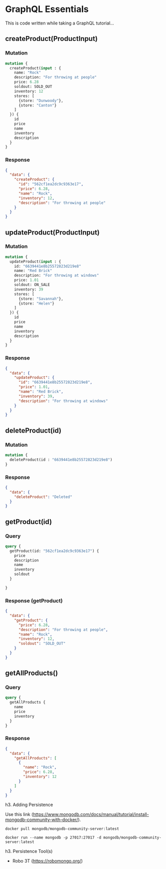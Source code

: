 # GraphQL Essentials

This is code written while taking a GraphQL tutorial...

## createProduct(ProductInput)

### Mutation

```graphql
mutation {
  createProduct(input : {
    name: "Rock"
    description: "For throwing at people"
    price: 6.28
    soldout: SOLD_OUT
    inventory: 12
    stores: [
      {store: "Dunwoody"},
      {store: "Canton"}
    ]
  }) {
    id
    price
    name
    inventory
    description
  }
}
```

### Response

```json
{
  "data": {
    "createProduct": {
      "id": "562cf1ea2dc9c9363e17",
      "price": 6.28,
      "name": "Rock",
      "inventory": 12,
      "description": "For throwing at people"
    }
  }
}
```

## updateProduct(ProductInput)

### Mutation

```graphql
mutation {
  updateProduct(input : {
    id: "6639441e8b25572823d219e8"
    name: "Red Brick"
    description: "For throwing at windows"
    price: 1.01
    soldout: ON_SALE
    inventory: 39
    stores: [
      {store: "Savannah"},
      {store: "Helen"}
    ]
  }) {
    id
    price
    name
    inventory
    description
  }
}
```

### Response

```json
{
  "data": {
    "updateProduct": {
      "id": "6639441e8b25572823d219e8",
      "price": 1.01,
      "name": "Red Brick",
      "inventory": 39,
      "description": "For throwing at windows"
    }
  }
}
```

## deleteProduct(id)

### Mutation

```graphql
mutation {
  deleteProduct(id : "6639441e8b25572823d219e8")
}
```

### Response

```json
{
  "data": {
    "deleteProduct": "Deleted"
  }
}
```

## getProduct(id)

### Query

```graphql
query {
  getProduct(id: "562cf1ea2dc9c9363e17") {
    price
    description
    name
    inventory
    soldout
  }

}
```

### Response (getProduct)

```json
{
  "data": {
    "getProduct": {
      "price": 6.28,
      "description": "For throwing at people",
      "name": "Rock",
      "inventory": 12,
      "soldout": "SOLD_OUT"
    }
  }
}
```

## getAllProducts()

### Query

```graphql
query {
  getAllProducts {
    name
    price
    inventory
  }
}
```

### Response

```json
{
  "data": {
    "getAllProducts": [
      {
        "name": "Rock",
        "price": 6.28,
        "inventory": 12
      }
    ]
  }
}
```

h3. Adding Persistence

Use this link (https://www.mongodb.com/docs/manual/tutorial/install-mongodb-community-with-docker/).

`docker pull mongodb/mongodb-community-server:latest`

`docker run --name mongodb -p 27017:27017 -d mongodb/mongodb-community-server:latest`

h3. Persistence Tool(s)

- Robo 3T (https://robomongo.org/)
